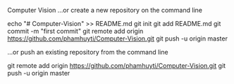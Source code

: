  Computer Vision
…or create a new repository on the command line

echo "# Computer-Vision" >> README.md
git init
git add README.md
git commit -m "first commit"
git remote add origin https://github.com/phamhuyti/Computer-Vision.git
git push -u origin master

…or push an existing repository from the command line

git remote add origin https://github.com/phamhuyti/Computer-Vision.git
git push -u origin master
